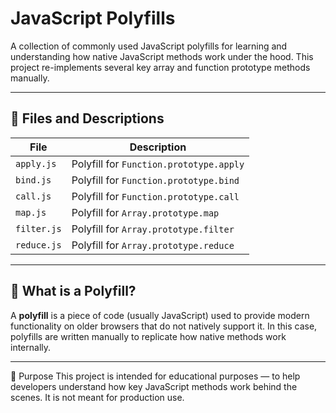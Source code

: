 # JavaScript Polyfills

A collection of commonly used JavaScript polyfills for learning and understanding how native JavaScript methods work under the hood. This project re-implements several key array and function prototype methods manually.

---

## 📁 Files and Descriptions

| File         | Description                                                                 |
|--------------|-----------------------------------------------------------------------------|
| `apply.js`   | Polyfill for `Function.prototype.apply`                                     |
| `bind.js`    | Polyfill for `Function.prototype.bind`                                      |
| `call.js`    | Polyfill for `Function.prototype.call`                                      |
| `map.js`     | Polyfill for `Array.prototype.map`                                          |
| `filter.js`  | Polyfill for `Array.prototype.filter`                                       |
| `reduce.js`  | Polyfill for `Array.prototype.reduce`                                       |

---

## 📌 What is a Polyfill?

A **polyfill** is a piece of code (usually JavaScript) used to provide modern functionality on older browsers that do not natively support it. In this case, polyfills are written manually to replicate how native methods work internally.

---

🚀 Purpose
This project is intended for educational purposes — to help developers understand how key JavaScript methods work behind the scenes. It is not meant for production use.


